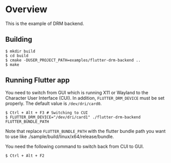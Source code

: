 # Overview

This is the example of DRM backend.

## Building

```Shell
$ mkdir build
$ cd build
$ cmake -DUSER_PROJECT_PATH=examples/flutter-drm-backend ..
$ make
```

## Running Flutter app

You need to switch from GUI which is running X11 or Wayland to the Character User Interface (CUI). In addition, `FLUTTER_DRM_DEVICE` must be set properly. The default value is `/dev/dri/card0`.

```Shell
$ Ctrl + Alt + F3 # Switching to CUI
$ FLUTTER_DRM_DEVICE="/dev/dri/card1" ./flutter-drm-backend FLUTTER_BUNDLE_PATH
```

Note that replace `FLUTTER_BUNDLE_PATH` with the flutter bundle path you want to use like ./sample/build/linux/x64/release/bundle.

You need the following command to switch back from CUI to GUI.
```
$ Ctrl + Alt + F2
```
